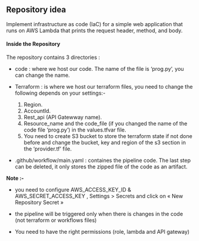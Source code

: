 ## Repository idea
Implement infrastructure as code (IaC) for a simple web application that runs on AWS Lambda that prints the request header, method, and body.

#### Inside the Repository

The repository contains 3 directories :
-  code : where we host our code. The name of the file is ‘prog.py’, you can change the name.
- Terraform : is where we host our terraform files, you need to change the following depends on your settings:-

	1. Region.
	2. AccountId.
	3.  Rest_api (API Gatewway name).
	4.  Resource_name and the code_file (if you changed the name of the code file ‘prog.py’) in the values.tfvar file.
	5. You need to create S3 bucket to store the terraform state if not done before and change the bucket, key and region of the s3 section in the ‘provider.tf’ file.

-  .github/workflow/main.yaml : containes the pipeline code. The last step can be deleted, it only stores the zipped file of the code as an artifact.


**Note :-**
- you need to configure AWS_ACCESS_KEY_ID &  AWS_SECRET_ACCESS_KEY  , Settings > Secrets and click on  « New Repository Secret »

- the pipeline will be triggered only when there is changes in the code (not terraform or workflows files)

- You need to have the right permissions (role, lambda and API gateway)
